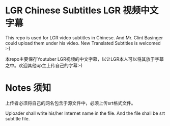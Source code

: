 # LGR Chinese Subtitles LGR 视频中文字幕

This repo is used for LGR video subtitles in Chinese. And Mr. Clint Basinger could upload them under his video. New Translated Subtitles is welcomed :-)

本repo主要保存Youtuber LGR视频的中文字幕，以让LGR本人可以将其放于字幕之中。欢迎其他up主上传自己的字幕:-)

# Notes 须知

上传者必须将自己的网名包含于源文件中，必须上传srt格式文件。

Uploader shall write his/her Internet name in the file. And the file shall be srt subtitle file.
